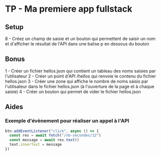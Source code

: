 # TP - Ma premiere app fullstack

## Setup

<!-- 1 - Créer un nouveau projet avec vite-express

```bash
    npm create vite-express
``` -->

<!-- 2 - Ajoutez un .nvmrc avec node en version 18.xx.xx -->
<!-- 3 - Ajoutez un .env avec la variable d'environnement PORT=3030 -->
<!-- 4 - Utilisez cette variable d'environnement dans le fichier src/server/main.ts pour que le serveur se lance avec ce port -->
<!-- 5 - Ajoutez le .env dans le fichier .gitignore -->
<!-- 6 - Créez un point d'API /hello/:nom qui renvoie Bonjour avec le nom passé en paramètre -->
<!-- 7 - Créez un fichier xxxx.http et tester votre API avec l'extension REST Client de VSCode -->
8 - Créez un champ de saisie et un bouton qui permettent de saisir un nom et d'afficher le résultat de l'API dans une balise p en dessous du bouton

## Bonus

1 - Créer un fichier hellos.json qui contient un tableau des noms saisies par l'utilisateur
2 - Créer un point d'API /hellos qui renvoie le contenu du fichier hellos.json
3 - Créer une zone qui affiche le nombre de noms saisis par l'utilisateur dans le fichier hellos.json (à l'ouverture de la page et à chaque saisie)
4 - Créer un bouton qui permet de vider le fichier hellos.json

## Aides

### Exemple d'évènement pour réaliser un appel à l'API

```typescript
btn.addEventListener("click", async () => {
  const res = await fetch("/nb-secondes/12")
  const message = await res.text()
  text.innerText = message
})
```

